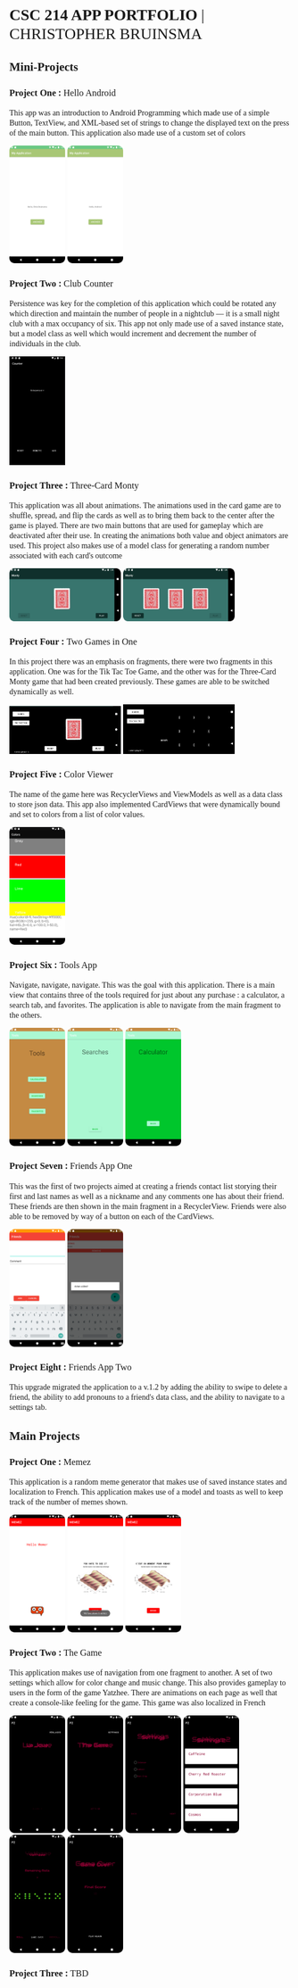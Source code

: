 # <span style="font-family:Impact">CSC 214 APP PORTFOLIO</span> <span style="font-family:avenir; font-weight:lighter">|</span> <span style="font-family: Avenir Next; font-weight:lighter">CHRISTOPHER BRUINSMA</span>

## <span style="font-family:Impact">Mini-Projects</span>

### <span style="font-family:avenir">Project One</span> : <span style="font-family:avenir;font-weight:lighter;">Hello Android</span>

<span style="font-family:avenir next; font-weight: lighter">This app was an introduction to Android Programming which made use of a simple Button, TextView, and XML-based set of strings to change the displayed text on the press of the main button. This application also made use of a custom set of colors</span>

<img src="Hello1.png" alt="404" style="width:100px;"/>
<img src="Hello2.png" alt="404" style="width:100px;"/>


### <span style="font-family:avenir">Project Two</span> : <span style="font-family:avenir;font-weight:lighter;">Club Counter</span>

<span style="font-family:avenir next; font-weight: lighter">Persistence was key for the completion of this application which could be rotated any which direction and maintain the number of people in a nightclub — it is a small night club with a max occupancy of six. This app not only made use of a saved instance state, but a model class as well which would increment and decrement the number of individuals in the club.</span>

<img src="app.png" alt="404" style="width:100px;"/>


### <span style="font-family:avenir">Project Three</span> : <span style="font-family:avenir;font-weight:lighter;">Three-Card Monty</span>


<span style="font-family:avenir next; font-weight: lighter">This application was all about animations. The animations used in the card game are to shuffle, spread, and flip the cards as well as to bring them back to the center after the game is played. There are two main buttons that are used for gameplay which are deactivated after their use. In creating the animations both value and object animators are used. This project also makes use of a model class for generating a random number associated with each card's outcome</span>

<img src="Card1.png" alt="404" style="width:200px;"/>

<img src="Card2.png" alt="404" style="width:200px;"/>


### <span style="font-family:avenir">Project Four</span> : <span style="font-family:avenir;font-weight:lighter;">Two Games in One</span>


<span style="font-family:avenir next; font-weight: lighter">In this project there was an emphasis on fragments, there were two fragments in this application. One was for the Tik Tac Toe Game, and the other was for the Three-Card Monty game that had been created previously. These games are able to be switched dynamically as well.</span>

<img src="Two1.png" alt="404" style="width:200px;"/>

<img src="Two2.png" alt="404" style="width:200px;"/>


### <span style="font-family:avenir">Project Five</span> : <span style="font-family:avenir;font-weight:lighter;">Color Viewer</span>

<span style="font-family:avenir next; font-weight: lighter">The name of the game here was RecyclerViews and ViewModels as well as a data class to store json data. This app also implemented CardViews that were dynamically bound and set to colors from a list of color values.</span>

<img src="Colors.png" alt="drawing" style="width:100px;"/>


### <span style="font-family:avenir">Project Six</span> : <span style="font-family:avenir;font-weight:lighter;">Tools App</span>

<span style="font-family:avenir next; font-weight: lighter">Navigate, navigate, navigate. This was the goal with this application. There is a main view that contains three of the tools required for just about any purchase : a calculator, a search tab, and favorites. The application is able to navigate from the main fragment to the others.</span>

<img src="Tools1.png" alt="404" style="width:100px;"/>
<img src="Tools2.png" alt="404" style="width:100px;"/>
<img src="Tools3.png" alt="404" style="width:100px;"/>



### <span style="font-family:avenir">Project Seven</span> : <span style="font-family:avenir;font-weight:lighter;">Friends App One</span>

<span style="font-family:avenir next; font-weight: lighter">This was the first of two projects aimed at creating a friends contact list storying their first and last names as well as a nickname and any comments one has about their friend. These friends are then shown in the main fragment in a RecyclerView. Friends were also able to be removed by way of a button on each of the CardViews.</span>



<img src="Friend1.png" alt="404" style="width:100px;"/>
<img src="Friend2.png" alt="404" style="width:100px;"/>


### <span style="font-family:avenir">Project Eight</span> : <span style="font-family:avenir;font-weight:lighter;">Friends App Two</span>

<span style="font-family:avenir next; font-weight: lighter">This upgrade migrated the application to a v.1.2 by adding the ability to swipe to delete a friend, the ability to add pronouns to a friend's data class, and the ability to navigate to a settings tab.</span>

## <span style="font-family:Impact">Main Projects</span>

### <span style="font-family:avenir">Project One</span> : <span style="font-family:avenir;font-weight:lighter;">Memez</span>

<span style="font-family:avenir next; font-weight: lighter">This application is a random meme generator that makes use of saved instance states and localization to French. This application makes use of a model and toasts as well to keep track of the number of memes shown.</span>

<img src="Meme1.png" alt="404" style="width:100px;"/>
<img src="Meme3.png" alt="404" style="width:100px;"/>
<img src="FrenchMeme.png" alt="404" style="width:100px;"/>


### <span style="font-family:avenir">Project Two</span> : <span style="font-family:avenir;font-weight:lighter;">The Game</span>

<span style="font-family:avenir next; font-weight: lighter">This application makes use of navigation from one fragment to another. A set of two settings which allow for color change and music change. This also provides gameplay to users in the form of the game Yatzhee. There are animations on each page as well that create a console-like feeling for the game. This game was also localized in French</span>

<img src="Game1.png" alt="404" style="width:100px;"/>
<img src="TheGame2.png" alt="404" style="width:100px;"/>
<img src="Game3.png" alt="404" style="width:100px;"/>
<img src="Game4.png" alt="404" style="width:100px;"/>
<img src="Game5.png" alt="404" style="width:100px;"/>
<img src="GameOver.png" alt="404" style="width:100px;"/>

### <span style="font-family:avenir">Project Three</span> : <span style="font-family:avenir;font-weight:lighter;">TBD</span>